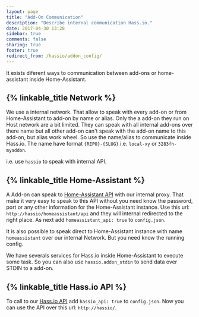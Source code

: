 ```yaml
---
layout: page
title: "Add-On Communication"
description: "Describe internal communication Hass.io."
date: 2017-04-30 13:28
sidebar: true
comments: false
sharing: true
footer: true
redirect_from: /hassio/addon_config/
---
```


It exists diferent ways to communication between add-ons or home-assistant inside Home-Assistant.

## {% linkable_title Network %}

We use a internal network. That allow to speak with every add-on or from Home-Assistant to add-on by name or alias. Only the a add-on they run on Host network are a bit limited. They can speak with all internal add-ons over there name but all other add-on can't speak with the add-on name to this add-on, but alias work wheel. So use the name/alias to communicate inside Hass.io. The name have format `{REPO}-{SLUG}` i.e. `local-xy` or `3283fh-myaddon`.

i.e. use `hassio` to speak with internal API.

## {% linkable_title Home-Assistant %}

A Add-on can speak to [Home-Assistant API][hass-api] with our internal proxy. That make it very easy to speak to this API without you need know the password, port or any other information for the Home-Assistant instance. Use this url: `http://hassio/homeassistant/api` and they will internal redirected to the right place. As next add `homeassistant_api: true` to `config.json`.

It is also possible to speak direct to Home-Assistant instance with name `homeassistant` over our internal Network. But you need know the running config.

We have severals services for Hass.io inside Home-Assistant to execute some task. So you can also use `hassio.addon_stdin` to send data over STDIN to a add-on.

## {% linkable_title Hass.io API %}

To call to our [Hass.io API][hassio-api] add `hassio_api: true` to `config.json`. Now you can use the API over this url: `http://hassio/`.

[hass-api]: https://home-assistant.io/developers/rest_api/
[hassio-api]: https://github.com/home-assistant/hassio/blob/master/API.md
